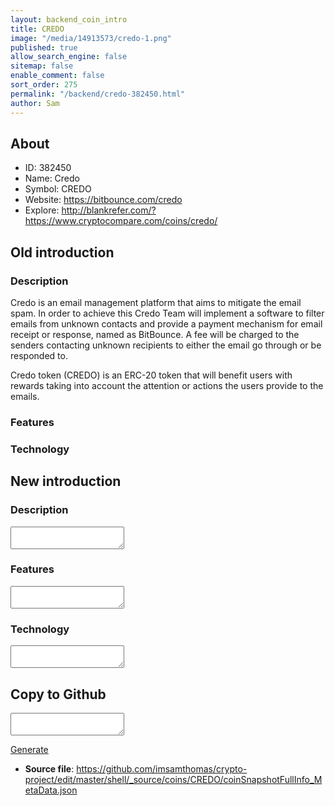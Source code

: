 ```yaml
---
layout: backend_coin_intro
title: CREDO
image: "/media/14913573/credo-1.png"
published: true
allow_search_engine: false
sitemap: false
enable_comment: false
sort_order: 275
permalink: "/backend/credo-382450.html"
author: Sam
---
```


## About

- ID: 382450
- Name: Credo
- Symbol: CREDO
- Website: https://bitbounce.com/credo
- Explore: http://blankrefer.com/?https://www.cryptocompare.com/coins/credo/


## Old introduction

### Description

<p>Credo is an email management platform that aims to mitigate the email spam. In order to achieve this Credo Team will implement a software to filter emails from unknown contacts and provide a payment mechanism for email receipt or response, named as BitBounce. A fee will be charged to the senders contacting unknown recipients to either the email go through or be responded to.</p><p>Credo token (CREDO) is an ERC-20 token that will benefit users with rewards taking into account the attention or actions the users provide to the emails.</p>

### Features


### Technology




## New introduction


### Description
<textarea id="meta_description" name="description"></textarea>

### Features
<textarea id="meta_features" name="features"></textarea>

### Technology
<textarea id="meta_technology" name="technology"></textarea>


## Copy to Github

<textarea id="coinsnapshotfullinfo_metadata"></textarea>

<a href="#gen" onclick="generateMetaDatJson()">Generate</a>

- **Source file**: <a href="https://github.com/imsamthomas/crypto-project/edit/master/shell/_source/coins/CREDO/coinSnapshotFullInfo_MetaData.json">https://github.com/imsamthomas/crypto-project/edit/master/shell/_source/coins/CREDO/coinSnapshotFullInfo_MetaData.json</a>

